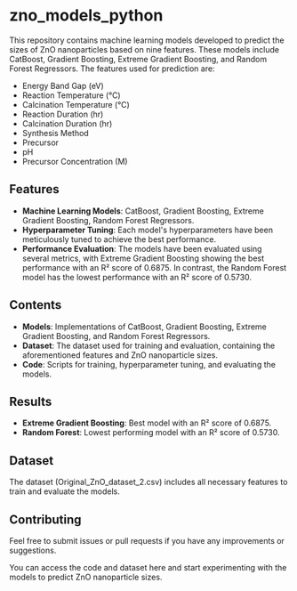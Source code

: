 # zno_models_python

This repository contains machine learning models developed to predict the sizes of ZnO nanoparticles based on nine features. These models include CatBoost, Gradient Boosting, Extreme Gradient Boosting, and Random Forest Regressors. The features used for prediction are:

- Energy Band Gap (eV)
- Reaction Temperature (°C)
- Calcination Temperature (°C)
- Reaction Duration (hr)
- Calcination Duration (hr)
- Synthesis Method
- Precursor
- pH
- Precursor Concentration (M)

## Features

- **Machine Learning Models**: CatBoost, Gradient Boosting, Extreme Gradient Boosting, Random Forest Regressors.
- **Hyperparameter Tuning**: Each model's hyperparameters have been meticulously tuned to achieve the best performance.
- **Performance Evaluation**: The models have been evaluated using several metrics, with Extreme Gradient Boosting showing the best performance with an R² score of 0.6875. In contrast, the Random Forest model has the lowest performance with an R² score of 0.5730.

## Contents

- **Models**: Implementations of CatBoost, Gradient Boosting, Extreme Gradient Boosting, and Random Forest Regressors.
- **Dataset**: The dataset used for training and evaluation, containing the aforementioned features and ZnO nanoparticle sizes.
- **Code**: Scripts for training, hyperparameter tuning, and evaluating the models.

## Results

- **Extreme Gradient Boosting**: Best model with an R² score of 0.6875.
- **Random Forest**: Lowest performing model with an R² score of 0.5730.

## Dataset

The dataset (Original_ZnO_dataset_2.csv) includes all necessary features to train and evaluate the models.

## Contributing

Feel free to submit issues or pull requests if you have any improvements or suggestions.

You can access the code and dataset here and start experimenting with the models to predict ZnO nanoparticle sizes.
